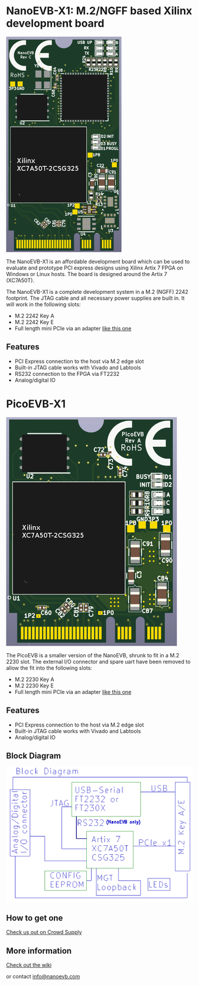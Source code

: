 # NanoEVB-X1: M.2/NGFF based Xilinx development board

![Image of NanoEVB](./NanoEVB-X1-top.png)

The NanoEVB-X1 is an affordable development board which can be used to evaluate and prototype 
PCI express designs using Xilinx Artix 7 FPGA on Windows or Linux hosts.
The board is designed around the Artix 7 (XC7A50T).

The NanoEVB-X1 is a complete development system in a M.2 (NGFF) 2242 footprint. The JTAG cable
and all necessary power supplies are built in. It will work in the following slots:
 
- M.2 2242 Key A
- M.2 2242 Key E
- Full length mini PCIe via an adapter [like this one](https://www.amazon.com/dp/B01MR76H5F)

## Features
- PCI Express connection to the host via M.2 edge slot
- Built-in JTAG cable works with Vivado and Labtools
- RS232 connection to the FPGA via FT2232
- Analog/digital IO


# PicoEVB-X1

![Image of PicoEVB](./PicoEVB-X1-top.png)

The PicoEVB is a smaller version of the NanoEVB, shrunk to fit in a M.2 2230 slot.
The external I/O connector and spare uart have been removed to allow the fit into the following slots:

- M.2 2230 Key A
- M.2 2230 Key E
- Full length mini PCIe via an adapter [like this one](https://www.amazon.com/dp/B01MR76H5F)

## Features
- PCI Express connection to the host via M.2 edge slot
- Built-in JTAG cable works with Vivado and Labtools
- Analog/digital IO

## Block Diagram

![Block Diagram](./EVB-block-diagram.png)

## How to get one
[Check us out on Crowd Supply](https://www.crowdsupply.com/rhs-research/nanoevb)


## More information

[Check out the wiki](https://github.com/RHSResearchLLC/NanoEVB-X1/wiki)

or contact info@nanoevb.com




